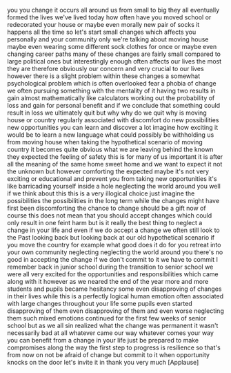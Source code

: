 
you
you
change it occurs all around us from
small to big they all eventually formed
the lives we&#39;ve lived today how often
have you moved school or redecorated
your house or maybe even morally new
pair of socks it happens all the time so
let&#39;s start small changes which affects
you personally and your community only
we&#39;re talking about moving house maybe
even wearing some different sock clothes
for once or maybe even changing career
paths many of these changes are fairly
small compared to large political ones
but interestingly enough often affects
our lives the most they are therefore
obviously our concern and very crucial
to our lives however there is a slight
problem within these changes a somewhat
psychological problem which is often
overlooked fear a phobia of change we
often pursuing something with the
mentality of it having two results in
gain almost mathematically like
calculators working out the probability
of loss and gain for personal benefit
and if we conclude that something could
result in loss we ultimately quit but
why why do we quit why is moving house
or country regularly associated with
discomfort do new possibilities new
opportunities you can learn and discover
a lot imagine how exciting it would be
to learn a new language what could
possibly be withholding us from moving
house when taking the hypothetical
scenario of moving country it becomes
quite obvious what we are leaving behind
the known they expected the feeling of
safety this is for many of us important
it is after all the meaning of the same
home sweet home and we want to expect it
not the unknown but however comforting
the expected maybe it&#39;s not very
exciting or educational and prevent you
from taking new opportunities
it&#39;s like barricading yourself inside a
hole neglecting the world around you
well if we think about this this is a
very illogical choice just imagine the
possibilities the possibilities in the
long term while the changes might have
first been discomforting the chance to
change should be a gift now of course
this does not mean that you should
accept changes which could only result
in one feint harm but is it really the
best thing to neglect a change in your
life
and even if we do accept a change we
often still look to the Past looking
back but looking back at our old
hypothetical scenario if you move the
country for example what good does it do
for you retreat into your own community
neglecting neglecting the world around
you there&#39;s no good in accepting the
change if we don&#39;t commit to it we have
to commit I remember back in junior
school during the transition to senior
school we were all very excited for the
opportunities and responsibilities which
came along with it however as we neared
the end of the year more and more
students and pupils became hesitancy
some even disapproving of changes in
their lives while this is a perfectly
logical human emotion often associated
with large changes throughout your life
some pupils even started disapproving of
them even disapproving of them and even
worse neglecting them such mixed
emotions continued for the first few
weeks of senior school but as we all sin
realized what the change was permanent
it wasn&#39;t necessarily bad at all
whatever came our way whatever comes
your way you can benefit from a change
in your life just be prepared to make
compromises along the way the first step
to progress is resilience so that&#39;s from
now on not be afraid of change
but commit to it when opportunity knocks
on the door
let&#39;s invite it in thank you very much
[Applause]
